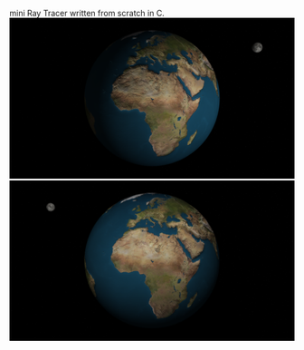 mini Ray Tracer written from scratch in C.
![earth moon](https://github.com/m4nnb3ll/miniRT/blob/main/earth_moon.png)
![earth moon variation](https://github.com/m4nnb3ll/miniRT/blob/main/earth_moon2.png)
